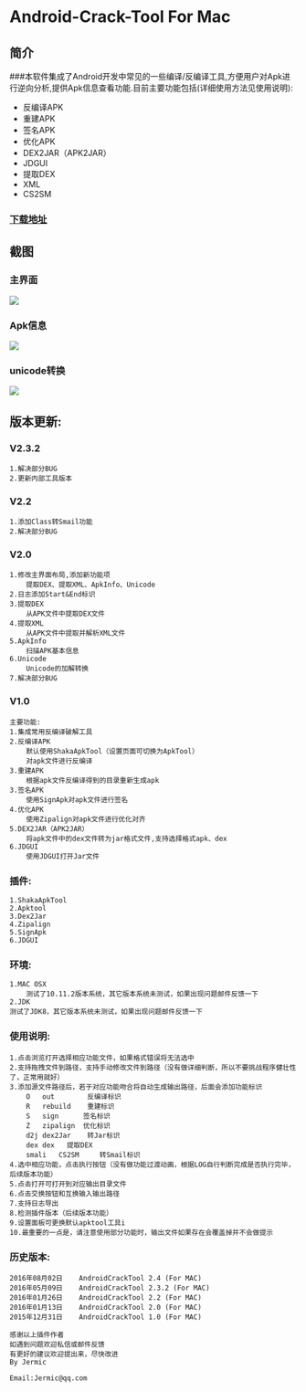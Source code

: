 
Android-Crack-Tool For Mac
================

## 简介
###本软件集成了Android开发中常见的一些编译/反编译工具,方便用户对Apk进行逆向分析,提供Apk信息查看功能.目前主要功能包括(详细使用方法见使用说明):
- 反编译APK
- 重建APK
- 签名APK
- 优化APK
- DEX2JAR（APK2JAR）
- JDGUI
- 提取DEX
- XML
- CS2SM

### [下载地址](https://github.com/Jermic/Android-Crack-Tool/releases)


## 截图
### 主界面
![](https://raw.githubusercontent.com/Jermic/Android-Crack-Tool/master/1.png)

### Apk信息
![](https://raw.githubusercontent.com/Jermic/Android-Crack-Tool/master/4.png)

### unicode转换
![](https://raw.githubusercontent.com/Jermic/Android-Crack-Tool/master/.png)

## 版本更新:
### V2.3.2
```
1.解决部分BUG
2.更新内部工具版本
```
### V2.2
```
1.添加Class转Smail功能
2.解决部分BUG
```

### V2.0

```
1.修改主界面布局,添加新功能项
	提取DEX、提取XML、ApkInfo、Unicode
2.日志添加Start&End标识
3.提取DEX
	从APK文件中提取DEX文件
4.提取XML
	从APK文件中提取并解析XML文件
5.ApkInfo
	扫描APK基本信息
6.Unicode
	Unicode的加解转换
7.解决部分BUG
```

### V1.0
```
主要功能:
1.集成常用反编译破解工具
2.反编译APK
	默认使用ShakaApkTool（设置页面可切换为ApkTool）
	对apk文件进行反编译
3.重建APK
	根据apk文件反编译得到的目录重新生成apk
3.签名APK
	使用SignApk对apk文件进行签名
4.优化APK
	使用Zipalign对apk文件进行优化对齐
5.DEX2JAR（APK2JAR）
	将apk文件中的dex文件转为jar格式文件,支持选择格式apk、dex
6.JDGUI
	使用JDGUI打开Jar文件
```
### 插件:
```
1.ShakaApkTool
2.Apktool
3.Dex2Jar
4.Zipalign
5.SignApk
6.JDGUI
```

### 环境:
```
1.MAC OSX
	测试了10.11.2版本系统，其它版本系统未测试，如果出现问题邮件反馈一下
2.JDK
测试了JDK8，其它版本系统未测试，如果出现问题邮件反馈一下
```

### 使用说明:
```
1.点击浏览打开选择相应功能文件，如果格式错误将无法选中
2.支持拖拽文件到路径，支持手动修改文件到路径（没有做详细判断，所以不要挑战程序健壮性了，正常用就好）
3.添加源文件路径后，若于对应功能吻合将自动生成输出路径，后面会添加功能标识
	O	out        反编译标识
	R	rebuild    重建标识
	S	sign      签名标识
	Z	zipalign  优化标识
	d2j	dex2Jar    转Jar标识
	dex	dex	  提取DEX
	smali	CS2SM	  转Smail标识
4.选中相应功能，点击执行按钮（没有做功能过渡动画，根据LOG自行判断完成是否执行完毕，后续版本功能）
5.点击打开可打开到对应输出目录文件
6.点击交换按钮和互换输入输出路径
7.支持日志导出
8.检测插件版本（后续版本功能）
9.设置面板可更换默认apktool工具i
10.最重要的一点是，请注意使用部分功能时，输出文件如果存在会覆盖掉并不会做提示
```


### 历史版本:
```
2016年08月02日    AndroidCrackTool 2.4 (For MAC)
2016年05月09日    AndroidCrackTool 2.3.2 (For MAC)
2016年01月26日    AndroidCrackTool 2.2 (For MAC)
2016年01月13日    AndroidCrackTool 2.0 (For MAC)
2015年12月31日    AndroidCrackTool 1.0 (For MAC)
```

```
感谢以上插件作者
如遇到问题欢迎私信或邮件反馈
有更好的建议欢迎提出来，尽快改进
By Jermic

Email:Jermic@qq.com
```
